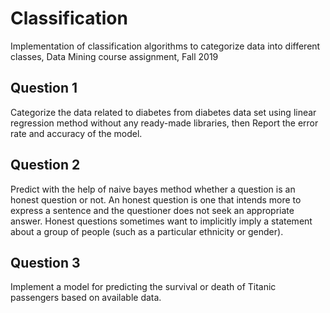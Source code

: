 # Classification
Implementation of classification algorithms to categorize data into different classes, Data Mining course assignment, Fall 2019
## Question 1
Categorize the data related to diabetes from diabetes data set using linear regression method without any ready-made libraries, then Report the error rate and accuracy of the model.
## Question 2
Predict with the help of naive bayes method whether a question is an honest question or not. An honest question is one that intends more to express a sentence and the questioner does not seek an appropriate answer. Honest questions sometimes want to implicitly imply a statement about a group of people (such as a particular ethnicity or gender).
## Question 3
Implement a model for predicting the survival or death of Titanic passengers based on available data.
